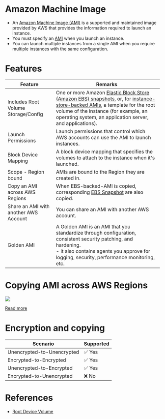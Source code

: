 # Amazon Machine Image
- An [Amazon Machine Image (AMI)](https://docs.aws.amazon.com/AWSEC2/latest/UserGuide/AMIs.html) is a supported and maintained image provided by AWS that provides the information required to launch an instance. 
- You must specify an [AMI](https://docs.aws.amazon.com/AWSEC2/latest/UserGuide/AMIs.html) when you launch an instance. 
- You can launch multiple instances from a single AMI when you require multiple instances with the same configuration.

[](assets/AMI_EC2_Root_Volume.drawio.png)

# Features

| Feature                               | Remarks                                                                                                                                                                                                                                                                                                                                                                          |
|---------------------------------------|----------------------------------------------------------------------------------------------------------------------------------------------------------------------------------------------------------------------------------------------------------------------------------------------------------------------------------------------------------------------------------|
| Includes Root Volume Storage/Config   | One or more Amazon [Elastic Block Store (Amazon EBS) snapshots](../../12_Backup&DR/EBSSnapshots.md), or, for [instance-store-backed AMIs](../../7_StorageServices/1_BlockStorageTypes/AmazonEC2InstanceStore.md), a template for the root volume of the instance (for example, an operating system, an application server, and applications). |
| Launch Permissions                    | Launch permissions that control which AWS accounts can use the AMI to launch instances.                                                                                                                                                                                                                                                                                          |
| Block Device Mapping                  | A block device mapping that specifies the volumes to attach to the instance when it's launched.                                                                                                                                                                                                                                                                                  |
| Scope - Region bound                  | AMIs are bound to the Region they are created in.                                                                                                                                                                                                                                                                                                                                |
| Copy an AMI across AWS Regions        | When EBS-backed-AMI is copied, corresponding [EBS Snapshot](../../12_Backup&DR/EBSSnapshots.md) are also copied.                                                                                                                                                                                                                              |
| Share an AMI with another AWS Account | You can share an AMI with another AWS account.                                                                                                                                                                                                                                                                                                                                   |
| Golden AMI                            | A Golden AMI is an AMI that you standardize through configuration, consistent security patching, and hardening. <br/>- It also contains agents you approve for logging, security, performance monitoring, etc.                                                                                                                                                                   |

# Copying AMI across AWS Regions

![](https://docs.aws.amazon.com/images/AWSEC2/latest/UserGuide/images/ami_copy.png)

[Read more](https://docs.aws.amazon.com/AWSEC2/latest/UserGuide/CopyingAMIs.html)

# Encryption and copying

| Scenario                   | Supported              |
|----------------------------|------------------------|
| Unencrypted-to-Unencrypted | :white_check_mark: Yes |
| Encrypted-to-Encrypted     | :white_check_mark: Yes |
| Unencrypted-to-Encrypted   | :white_check_mark: Yes |
| Encrypted-to-Unencrypted   | :x: No                 |

# References
- [Root Device Volume](https://docs.aws.amazon.com/AWSEC2/latest/UserGuide/RootDeviceStorage.html)